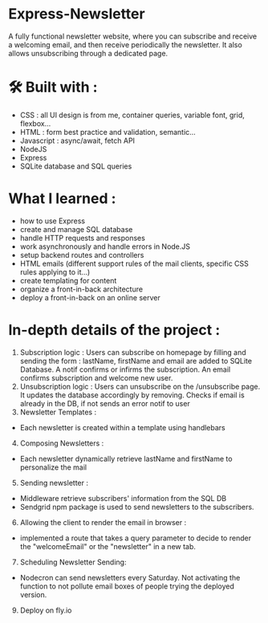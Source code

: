 # Express-Newsletter
A fully functional newsletter website, where you can subscribe and receive a welcoming email, and then receive periodically the newsletter. It also allows unsubscribing through a dedicated page.

# 🛠️ Built with :
- CSS : all UI design is from me, container queries, variable font, grid, flexbox... 
- HTML : form best practice and validation, semantic...
- Javascript : async/await, fetch API
- NodeJS
- Express
- SQLite database and SQL queries

# What I learned :
- how to use Express
- create and manage SQL database
- handle HTTP requests and responses
- work asynchronously and handle errors in Node.JS
- setup backend routes and controllers
- HTML emails (different support rules of the mail clients, specific CSS rules applying to it...)
- create templating for content
- organize a front-in-back architecture
- deploy a front-in-back on an online server

# In-depth details of the project : 
1. Subscription logic : Users can subscribe on homepage by filling and sending the form : lastName, firstName and email are added to SQLite Database. A notif confirms or infirms the subscription. An email confirms subscription and welcome new user.
2. Unsubscription logic : Users can unsubscribe on the /unsubscribe page. It updates the database accordingly by removing. Checks if email is already in the DB, if not sends an error notif to user
3. Newsletter Templates : 
- Each newsletter is created within a template using handlebars
4. Composing Newsletters :
- Each newsletter dynamically retrieve lastName and firstName to personalize the mail
5. Sending newsletter : 
- Middleware retrieve subscribers' information from the SQL DB
- Sendgrid npm package is used to send newsletters to the subscribers.
6. Allowing the client to render the email in browser :
- implemented a route that takes a query parameter to decide to render the "welcomeEmail" or the "newsletter" in a new tab.
7. Scheduling Newsletter Sending:
- Nodecron can send newsletters every Saturday. Not activating the function to not pollute email boxes of people trying the deployed version.
9. Deploy on fly.io


